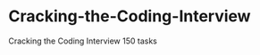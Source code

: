 Cracking-the-Coding-Interview
=============================

Cracking the Coding Interview 150 tasks
